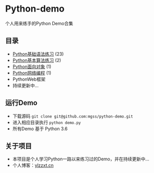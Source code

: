 # Python-demo
个人用来练手的Python Demo合集

## 目录


* [Python基础语法练习](https://github.com/mgss/python-demo/blob/master/docs/basic.md) (23)
* [Python基本算法练习](https://github.com/mgss/python-demo/blob/master/docs/algo.md) (2)
* [Python面向对象](https://github.com/mgss/python-demo/blob/master/docs/oop.md) (1)
* [Python网络编程](https://github.com/mgss/python-demo/blob/master/docs/socket.md) (1)
* PythonWeb框架
* 持续更新中...

## 运行Demo
* 下载源码 `git clone git@github.com:mgss/python-demo.git`
* 进入相应目录执行 `python demo.py`
* 所有Demo 基于 Python 3.6

## 关于项目

* 本项目是个人学习Python一路以来练习过的Demo，并在持续更新中...
* 个人博客：[ylzzxt.cn](https://ylzzxt.cn/)



